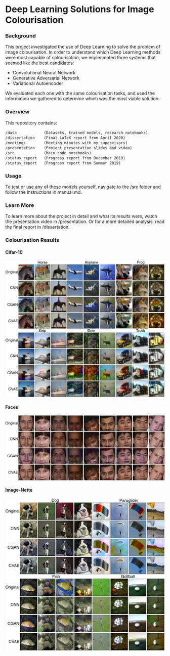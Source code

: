 # Deep Learning Solutions for Image Colourisation

### Background

This project investigated the use of Deep Learning to solve the problem of image colourisation. In order to understand which Deep Learning methods were most capable of colourisation, we implemented three systems that seemed like the best candidates: 
* Convolutional Neural Network
* Generative Adversarial Network
* Variational Autoencoder

We evaluated each one with the same colourisation tasks, and used the information we gathered to determine which was the most viable solution.

### Overview

This repository contains:
```
/data            (Datasets, trained models, research notebooks)
/dissertation    (Final LaTeX report from April 2020)
/meetings        (Meeting minutes with my supervisors)
/presentation    (Project presentation slides and video)
/src             (Main code notebooks)
/status_report   (Progress report from December 2019)
/status_report   (Progress report from Summer 2019)
```

### Usage

To test or use any of these models yourself, navigate to the /src folder and follow the instructions in manual.md.

### Learn More 
To learn more about the project in detail and what its results were, watch the presentation video in /presentation. Or for a more detailed analysis, read the final report in /dissertation.

### Colourisation Results

#### Cifar-10

![Cifar-10](https://github.com/conwayjw97/Image-Colourisation-with-Deep-Learning/blob/master/dissertation/images/Cifar10Eval.png)

#### Faces

![Faces](https://github.com/conwayjw97/Image-Colourisation-with-Deep-Learning/blob/master/dissertation/images/FaceEval.png)

#### Image-Nette

![ImageNette](https://github.com/conwayjw97/Image-Colourisation-with-Deep-Learning/blob/master/dissertation/images/ImagenetteEval.png)
